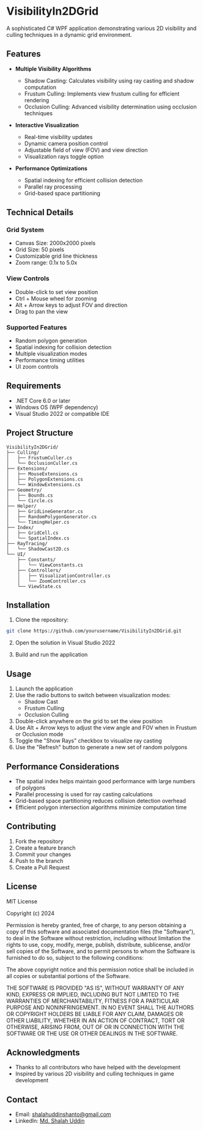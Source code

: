 # VisibilityIn2DGrid

A sophisticated C# WPF application demonstrating various 2D visibility and culling techniques in a dynamic grid environment.

## Features

- **Multiple Visibility Algorithms**
  - Shadow Casting: Calculates visibility using ray casting and shadow computation
  - Frustum Culling: Implements view frustum culling for efficient rendering
  - Occlusion Culling: Advanced visibility determination using occlusion techniques
  
- **Interactive Visualization**
  - Real-time visibility updates
  - Dynamic camera position control
  - Adjustable field of view (FOV) and view direction
  - Visualization rays toggle option
  
- **Performance Optimizations**
  - Spatial indexing for efficient collision detection
  - Parallel ray processing
  - Grid-based space partitioning

## Technical Details

### Grid System
- Canvas Size: 2000x2000 pixels
- Grid Size: 50 pixels
- Customizable grid line thickness
- Zoom range: 0.1x to 5.0x

### View Controls
- Double-click to set view position
- Ctrl + Mouse wheel for zooming
- Alt + Arrow keys to adjust FOV and direction
- Drag to pan the view

### Supported Features
- Random polygon generation
- Spatial indexing for collision detection
- Multiple visualization modes
- Performance timing utilities
- UI zoom controls

## Requirements

- .NET Core 6.0 or later
- Windows OS (WPF dependency)
- Visual Studio 2022 or compatible IDE

## Project Structure

```
VisibilityIn2DGrid/
├── Culling/
│   ├── FrustumCuller.cs
│   └── OcclusionCuller.cs
├── Extensions/
│   ├── MouseExtensions.cs
│   ├── PolygonExtensions.cs
│   └── WindowExtensions.cs
├── Geometry/
│   ├── Bounds.cs
│   └── Circle.cs
├── Helper/
│   ├── GridLineGenerator.cs
│   ├── RandomPolygonGenerator.cs
│   └── TimingHelper.cs
├── Index/
│   ├── GridCell.cs
│   └── SpatialIndex.cs
├── RayTracing/
│   └── ShadowCast2D.cs
└── UI/
    ├── Constants/
    │   └── ViewConstants.cs
    ├── Controllers/
    │   ├── VisualizationController.cs
    │   └── ZoomController.cs
    └── ViewState.cs
```

## Installation

1. Clone the repository:
```bash
git clone https://github.com/yourusername/VisibilityIn2DGrid.git
```

2. Open the solution in Visual Studio 2022

3. Build and run the application

## Usage

1. Launch the application
2. Use the radio buttons to switch between visualization modes:
   - Shadow Cast
   - Frustum Culling
   - Occlusion Culling
3. Double-click anywhere on the grid to set the view position
4. Use Alt + Arrow keys to adjust the view angle and FOV when in Frustum or Occlusion mode
5. Toggle the "Show Rays" checkbox to visualize ray casting
6. Use the "Refresh" button to generate a new set of random polygons

## Performance Considerations

- The spatial index helps maintain good performance with large numbers of polygons
- Parallel processing is used for ray casting calculations
- Grid-based space partitioning reduces collision detection overhead
- Efficient polygon intersection algorithms minimize computation time

## Contributing

1. Fork the repository
2. Create a feature branch
3. Commit your changes
4. Push to the branch
5. Create a Pull Request

## License

MIT License

Copyright (c) 2024

Permission is hereby granted, free of charge, to any person obtaining a copy
of this software and associated documentation files (the "Software"), to deal
in the Software without restriction, including without limitation the rights
to use, copy, modify, merge, publish, distribute, sublicense, and/or sell
copies of the Software, and to permit persons to whom the Software is
furnished to do so, subject to the following conditions:

The above copyright notice and this permission notice shall be included in all
copies or substantial portions of the Software.

THE SOFTWARE IS PROVIDED "AS IS", WITHOUT WARRANTY OF ANY KIND, EXPRESS OR
IMPLIED, INCLUDING BUT NOT LIMITED TO THE WARRANTIES OF MERCHANTABILITY,
FITNESS FOR A PARTICULAR PURPOSE AND NONINFRINGEMENT. IN NO EVENT SHALL THE
AUTHORS OR COPYRIGHT HOLDERS BE LIABLE FOR ANY CLAIM, DAMAGES OR OTHER
LIABILITY, WHETHER IN AN ACTION OF CONTRACT, TORT OR OTHERWISE, ARISING FROM,
OUT OF OR IN CONNECTION WITH THE SOFTWARE OR THE USE OR OTHER DEALINGS IN THE
SOFTWARE.

## Acknowledgments

- Thanks to all contributors who have helped with the development
- Inspired by various 2D visibility and culling techniques in game development

## Contact

- Email: shalahuddinshanto@gmail.com
- LinkedIn: [Md. Shalah Uddin](https://www.linkedin.com/in/md-shalah-uddin)

